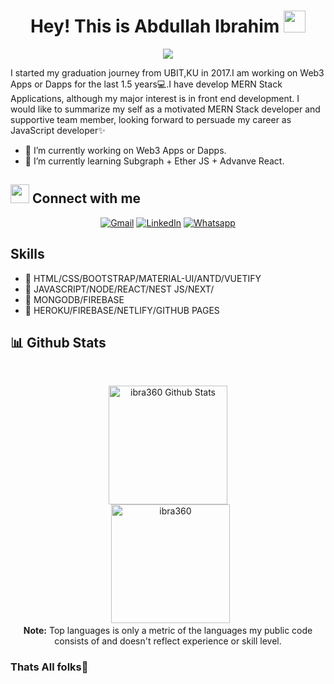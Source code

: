 <h1 align="center">Hey! This is Abdullah Ibrahim <img src="https://media.giphy.com/media/hvRJCLFzcasrR4ia7z/giphy.gif" width="35"></h1>
<p align="center">
<a href="/"><img src="https://readme-typing-svg.herokuapp.com?color=%2336BCF7&duration=3500&center=true&width=500&height=50&vCenter=true&lines=Graduated+Software+Engineer+%F0%9F%8E%93;MERN+Stack+Developer+%F0%9F%91%A8%E2%80%8D%F0%9F%92%BB;Currently+working+on+Web3+Apps+%F0%9F%91%A8%E2%80%8D%F0%9F%92%BB">
</a>

</p>

I started my graduation journey from UBIT,KU in 2017.I am working on Web3 Apps or Dapps for the last 1.5 years💻.I have develop MERN Stack Applications, although my major interest is in front end development. I would like to summarize my self as a motivated MERN Stack developer and supportive team member, looking forward to persuade my career as JavaScript developer✨

- 🔭 I’m currently working on Web3 Apps or Dapps.
- 🌱 I’m currently learning Subgraph + Ether JS + Advanve React.

## <img src="https://media.giphy.com/media/iY8CRBdQXODJSCERIr/giphy.gif" width="30px" marginBottom="-6px"> Connect with me

<p align="center">
	<a href="mailto:a.ebrahym360@gmail.com"><img img src="https://img.shields.io/badge/gmail-%23EA4335.svg?style=plastic&logo=gmail&logoColor=white" alt="Gmail"/></a>
	<a href="https://www.linkedin.com/in/abdullah-ibrahim-9b0aa418b/"><img src="https://img.shields.io/badge/linkedin-%230A66C2.svg?style=plastic&logo=linkedin&logoColor=white" alt="LinkedIn"/></a>
	<a href="https://wa.me/03342150724"><img src="https://img.shields.io/badge/whatsapp-%2325D366.svg?style=plastic&logo=whatsapp&logoColor=white" alt="Whatsapp"/></a>
	
</p>

## Skills

- 📌 HTML/CSS/BOOTSTRAP/MATERIAL-UI/ANTD/VUETIFY
- 📌 JAVASCRIPT/NODE/REACT/NEST JS/NEXT/
- 📌 MONGODB/FIREBASE
- 📌 HEROKU/FIREBASE/NETLIFY/GITHUB PAGES

## 📊 Github Stats

  <br/>
  <p align="center">
    <img alt="ibra360 Github Stats" src="https://github-readme-stats.vercel.app/api?username=ibra360&show_icons=true&count_private=true&theme=algolia" height="190px"/>
 <br/>
&nbsp;
<img src="https://github-readme-stats.vercel.app/api/top-langs?username=ibra360&langs_count=10&show_icons=true&locale=en&layout=compact&theme=algolia" alt="ibra360" height="190px"/>
<br/>
<b>Note:</b> Top languages is only a metric of the languages my public code consists of and doesn't reflect experience or skill level.

  </p>

### Thats All folks🙌

